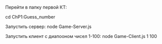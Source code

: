 Перейти в папку первой КТ:

cd ChP1:Guess_number

Запустить сервер:
node Game-Server.js

Запустить клиент с диапооном чисел 1-100:
node Game-Client.js 1 100
